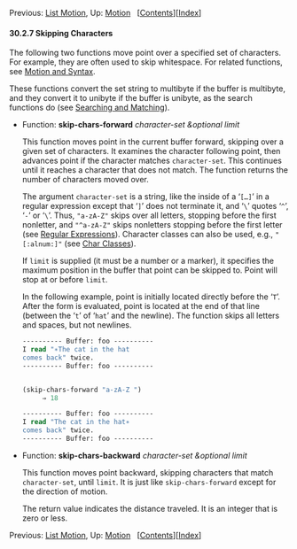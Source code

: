 

Previous: [List Motion](List-Motion.html), Up: [Motion](Motion.html)   \[[Contents](index.html#SEC_Contents "Table of contents")]\[[Index](Index.html "Index")]

#### 30.2.7 Skipping Characters

The following two functions move point over a specified set of characters. For example, they are often used to skip whitespace. For related functions, see [Motion and Syntax](Motion-and-Syntax.html).

These functions convert the set string to multibyte if the buffer is multibyte, and they convert it to unibyte if the buffer is unibyte, as the search functions do (see [Searching and Matching](Searching-and-Matching.html)).

*   Function: **skip-chars-forward** *character-set \&optional limit*

    This function moves point in the current buffer forward, skipping over a given set of characters. It examines the character following point, then advances point if the character matches `character-set`. This continues until it reaches a character that does not match. The function returns the number of characters moved over.

    The argument `character-set` is a string, like the inside of a ‘`[…]`’ in a regular expression except that ‘`]`’ does not terminate it, and ‘`\`’ quotes ‘`^`’, ‘`-`’ or ‘`\`’. Thus, `"a-zA-Z"` skips over all letters, stopping before the first nonletter, and `"^a-zA-Z"` skips nonletters stopping before the first letter (see [Regular Expressions](Regular-Expressions.html)). Character classes can also be used, e.g., `"[:alnum:]"` (see [Char Classes](Char-Classes.html)).

    If `limit` is supplied (it must be a number or a marker), it specifies the maximum position in the buffer that point can be skipped to. Point will stop at or before `limit`.

    In the following example, point is initially located directly before the ‘`T`’. After the form is evaluated, point is located at the end of that line (between the ‘`t`’ of ‘`hat`’ and the newline). The function skips all letters and spaces, but not newlines.

    ```lisp
    ---------- Buffer: foo ----------
    I read "∗The cat in the hat
    comes back" twice.
    ---------- Buffer: foo ----------
    ```

    ```lisp
    ```

    ```lisp
    (skip-chars-forward "a-zA-Z ")
         ⇒ 18

    ---------- Buffer: foo ----------
    I read "The cat in the hat∗
    comes back" twice.
    ---------- Buffer: foo ----------
    ```

<!---->

*   Function: **skip-chars-backward** *character-set \&optional limit*

    This function moves point backward, skipping characters that match `character-set`, until `limit`. It is just like `skip-chars-forward` except for the direction of motion.

    The return value indicates the distance traveled. It is an integer that is zero or less.

Previous: [List Motion](List-Motion.html), Up: [Motion](Motion.html)   \[[Contents](index.html#SEC_Contents "Table of contents")]\[[Index](Index.html "Index")]
